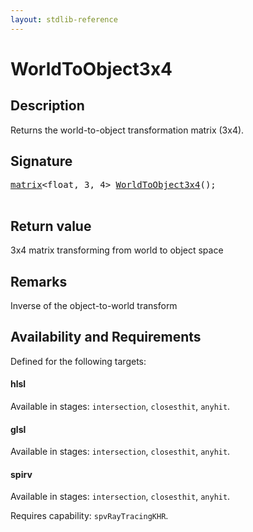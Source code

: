 ```yaml
---
layout: stdlib-reference
---
```


# WorldToObject3x4

## Description

Returns the world-to-object transformation matrix (3x4).



## Signature 

<pre>
<a href="../../types/matrix/index.html" class="code_type">matrix</a>&lt;<span class="code_keyword">float</span>, 3, 4&gt; <a href=".html">WorldToObject3x4</a>();

</pre>

## Return value
3x4 matrix transforming from world to object space

## Remarks
Inverse of the object-to-world transform


## Availability and Requirements

Defined for the following targets:

#### hlsl
Available in stages: `intersection`, `closesthit`, `anyhit`.

#### glsl
Available in stages: `intersection`, `closesthit`, `anyhit`.

#### spirv
Available in stages: `intersection`, `closesthit`, `anyhit`.

Requires capability: `spvRayTracingKHR`.


